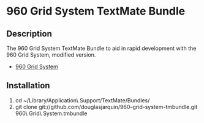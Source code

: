 # 960 Grid System TextMate Bundle

## Description

The 960 Grid System TextMate Bundle to aid in rapid development with the 960 Grid System, modified version.

* [960 Grid System](http://960.gs/)

## Installation

1. cd ~/Library/Application\ Support/TextMate/Bundles/
2. git clone git://github.com/douglasjarquin/960-grid-system-tmbundle.git 960\ Grid\ System.tmbundle

